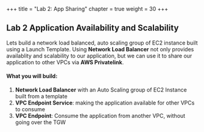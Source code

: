 +++
title = "Lab 2: App Sharing"
chapter = true
weight = 30
+++

## Lab 2 Application Availability and Scalability

Lets build a network load balanced, auto scaling group of EC2 instance built using a Launch Template. Using **Network Load Balancer** not only provides availablity and scalability to our application, but we can use it to share our application to other VPCs via **AWS Privatelink**.

#### What you will build:

1. **Network Load Balancer** with an Auto Scaling group of EC2 Instance built from a template
2. **VPC Endpoint Service**: making the application available for other VPCs to consume
3. **VPC Endpoint**: Consume the application from another VPC, without going over the TGW
